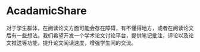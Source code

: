 # AcadamicShare

对于学生群体，在阅读论文方面可能会存在障碍，有不懂得地方，或者在阅读论文后有一些想法。我们希望开发一个学术论文讨论平台，提供笔记批注，评论以及论文推送等功能，提升论文阅读速度，增强学生间的交流。